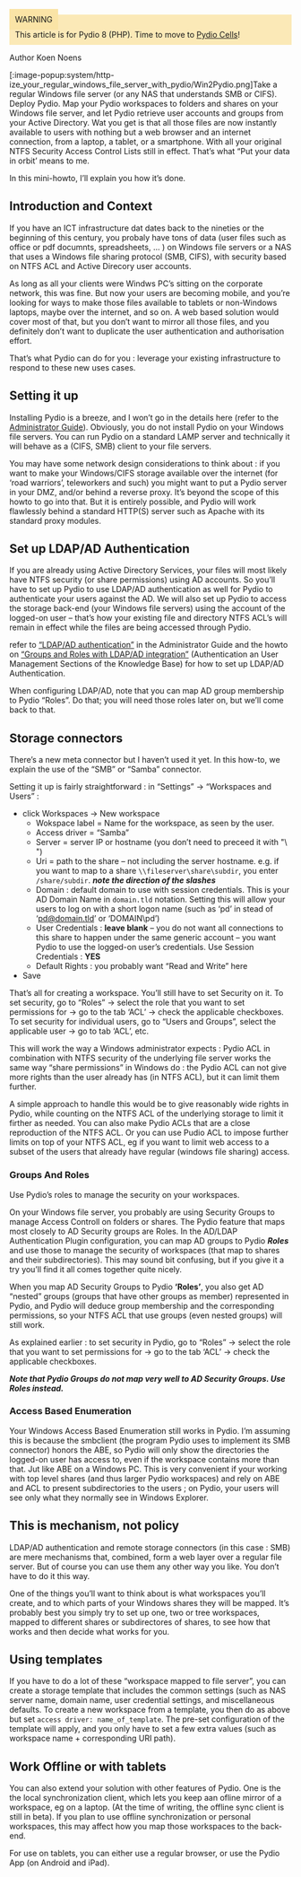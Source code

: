 <div style="background-color: #fbe9b7;font-size: 14px;">
<span style="background-color: #fae4a6;padding: 10px;">WARNING</span>
<span style="padding: 10px;display: inline-block;">This article is for Pydio 8 (PHP). Time to move to <a href="https://pydio.com/en/docs/administration-guides">Pydio Cells</a>!</span>
</div>

Author Koen Noens

[:image-popup:system/http-ize_your_regular_windows_file_server_with_pydio/Win2Pydio.png]Take a regular Windows file server (or any NAS that understands SMB or CIFS). Deploy Pydio. Map your Pydio workspaces to folders and shares on your Windows file server, and let Pydio retrieve user accounts and groups from your Active Directory. Wat you get is that all those files are now instantly available to users with nothing but a web browser and an internet connection, from a laptop, a tablet, or a smartphone. With all your original NTFS Security Access Control Lists still in effect. That’s what “Put your data in orbit’ means to me.

In this mini-howto, I’ll explain you how it’s done.

## Introduction and Context
If you have an ICT infrastructure dat dates back to the nineties or the beginning of this century, you probaly have tons of data (user files such as office or pdf documnts, spreadsheets, … ) on Windows file servers or a NAS that uses a Windows file sharing protocol (SMB, CIFS), with security based on NTFS ACL and Active Direcory user accounts.

As long as all your clients were Windws PC’s sitting on the corporate network, this was fine. But now your users are becoming mobile, and you’re looking for ways to make those files available to tablets or non-Windows laptops, maybe over the internet, and so on. A web based solution would cover most of that, but you don’t want to mirror all those files, and you definitely don’t want to duplicate the user authentication and authorisation effort.

That’s what Pydio can do for you : leverage your existing infrastructure to respond to these new uses cases.

## Setting it up
Installing Pydio is a breeze, and I won’t go in the details here (refer to the [Administrator Guide](https://pyd.io/?p=66)).
Obviously, you do not install Pydio on your Windows file servers. You can run Pydio on a standard LAMP server and technically it will behave as a (CIFS, SMB) client to your file servers.

You may have some network design considerations to think about : if you want to make your Windows/CIFS storage available over the internet (for ‘road warriors’, teleworkers and such) you might want to put a Pydio server in your DMZ, and/or behind a reverse proxy. It’s beyond the scope of this howto to go into that. But it is entirely possible, and Pydio will work flawlessly behind a standard HTTP(S) server such as Apache with its standard proxy modules.

## Set up LDAP/AD Authentication
If you are already using Active Directory Services, your files will most likely have NTFS security (or share permissions) using AD accounts. So you’ll have to set up Pydio to use LDAP/AD authentication as well for Pydio to authenticate your users against the AD. We will also set up Pydio to access the storage back-end (your Windows file servers) using the account of the logged-on user – that’s how your existing file and directory NTFS ACL’s will remain in effect while the files are being accessed through Pydio.

refer to [“LDAP/AD authentication”](https://pyd.io/administrator/configuring-global-parameters/setup-authentication-driver/binding-to-an-ldapad-server/) in the Administrator Guide and the howto on [“Groups and Roles with LDAP/AD integration”](https://pyd.io/windows-file-server-to-web-based-file-repository/groups-and-roles-with-ldapad-integration-draft) (Authentication an User Management Sections of the Knowledge Base) for how to set up LDAP/AD Authentication.

When configuring LDAP/AD, note that you can map AD group membership to Pydio “Roles”. Do that; you will need those roles later on, but we’ll come back to that.


## Storage connectors
There’s a new meta connector but I haven’t used it yet. In this how-to, we explain the use of the “SMB” or “Samba” connector.

Setting it up is fairly straightforward : in “Settings” -> “Workspaces and Users” :

+ click Workspaces  -> New workspace
	- Wokspace label = Name for the workspace, as seen by the user.
	- Access driver = “Samba”
	- Server = server IP or hostname (you don’t need to preceed it with "\ \")
	- Uri = path to the share – not including the server hostname. e.g. if you want to map to a share `\\fileserver\share\subdir`, you enter  `/share/subdir`. **_note the direction of the slashes_**
	- Domain : default domain to use with session credentials. This is your AD Domain Name in `domain.tld` notation. Setting this will allow your users to log on with a short logon name (such as ‘pd’ in stead of ‘pd@domain.tld’ or ‘DOMAIN\pd’)
	- User Credentials  : **leave blank**  – you do not want all connections to this share to happen under the same generic account – you want Pydio to use the logged-on user’s credentials.
	Use Session Credentials : **YES**
	- Default Rights : you probably want “Read and Write” here
+ Save

That’s all for creating a workspace. You’ll still have to set Security on it.
To set security, go to “Roles” -> select the role that you want to set permissions for -> go to the tab ‘ACL’ -> check the applicable checkboxes.
To set security for individual users, go to “Users and Groups”, select the applicable user -> go to tab ‘ACL’, etc.

This will work the way a Windows administrator expects : Pydio ACL in combination with NTFS security of the underlying file server works the same way “share permissions” in Windows do : the Pydio ACL can not give more rights than the user already has (in NTFS ACL), but it can limit them further.

A simple approach to handle this would be to give reasonably wide rights in Pydio, while counting on the NTFS ACL of the underlying storage to limit it firther as needed. You can also make Pydio ACLs that are a close reproduction of the NTFS ACL. Or you can use Pudio ACL to impose further limits on top of your NTFS ACL, eg if you want to limit web access to a subset of the users that already have regular (windows file sharing) access.

### Groups And Roles
Use Pydio’s roles to manage the security on your workspaces.

On your Windows file server, you probably are using Security Groups to manage Access Controll on folders or shares. The Pydio feature that maps most closely to AD Security groups are Roles. In the AD/LDAP Authentication Plugin configuration, you can map AD groups to Pydio **_Roles_** and use those to manage the security of workspaces (that map to shares and their subdirectories).
This may sound bit confusing, but if you give it a try you’ll find it all comes together quite nicely.

When you map AD Security Groups to Pydio **‘Roles’**, you also get AD “nested” groups (groups that have other groups as member) represented in Pydio, and Pydio will deduce group membership and the corresponding permissions, so your NTFS ACL that use groups (even nested groups) will still work.

As explained earlier : to set security in Pydio, go to “Roles” -> select the role that you want to set permissions for -> go to the tab ‘ACL’ -> check the applicable checkboxes.

**_Note that Pydio Groups do not map very well to AD Security Groups. Use Roles instead._**

### Access Based Enumeration
Your Windows Access Based Enumeration still works in Pydio. I’m assuming this is because the smbclient (the program Pydio uses to implement its SMB connector) honors the ABE, so Pydio will only show the directories the logged-on user has access to, even if the workspace contains more than that. Jut like ABE on a Windows PC. This is very convenient if your working with top level shares (and thus larger Pydio workspaces) and rely on ABE and ACL to present subdirectories to the users ; on Pydio, your users will see only what they normally see in Windows Explorer.

## This is mechanism, not policy
LDAP/AD authentication and remote storage connectors (in this case : SMB) are mere mechanisms that, combined, form a web layer over a regular file server. But of course you can use them any other way you like. You don’t have to do it this way.

One of the things you’ll want to think about is what workspaces you’ll create, and to which parts of your Windows shares they will be mapped. It’s probably best you simply try to set up one, two or tree workspaces, mapped to different shares or subdirectores of shares, to see how that works and then decide what works for you.

## Using templates
If you have to do a lot of these “workspace mapped to file server”, you can create a storage template that includes the common settings (such as NAS server name, domain name, user credential settings, and miscellaneous defaults. To create a new workspace from a template, you then do as above but set `access driver: name_of_template`. The pre-set configuration of the template will apply, and you only have to set a few extra values (such as workspace name + corresponding URI path).

## Work Offline or with tablets
You can also extend your solution with other features of Pydio. One is the the local synchronization client, which lets you keep aan ofline mirror of a workspace, eg on a laptop. (At the time of writing, the offline sync client is still in beta). If you plan to use offline synchronization or personal workspaces, this may affect how you map those workspaces to the back-end.

For use on tablets, you can either use a regular browser, or use the Pydio App (on Android and iPad).